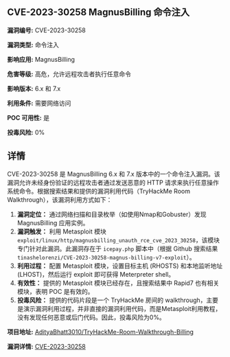 ## CVE-2023-30258 MagnusBilling 命令注入

**漏洞编号:** CVE-2023-30258

**漏洞类型:** 命令注入

**影响应用:** MagnusBilling

**危害等级:** 高危，允许远程攻击者执行任意命令

**影响版本:** 6.x 和 7.x

**利用条件:** 需要网络访问

**POC 可用性:** 是

**投毒风险:** 0%

## 详情

CVE-2023-30258 是 MagnusBilling 6.x 和 7.x 版本中的一个命令注入漏洞。该漏洞允许未经身份验证的远程攻击者通过发送恶意的 HTTP 请求来执行任意操作系统命令。根据搜索结果和提供的漏洞利用代码（TryHackMe Room Walkthrough），该漏洞利用方式如下：

1.  **漏洞定位：** 通过网络扫描和目录枚举（如使用Nmap和Gobuster）发现 MagnusBilling 应用实例。
2.  **漏洞触发：**  利用 Metasploit 模块 `exploit/linux/http/magnusbilling_unauth_rce_cve_2023_30258`，该模块专门针对此漏洞。此漏洞存在于 `icepay.php` 脚本中（根据 Github 搜索结果 `tinashelorenzi/CVE-2023-30258-magnus-billing-v7-exploit`）。
3.  **利用过程：** 配置 Metasploit 模块，设置目标主机 (RHOSTS) 和本地监听地址 (LHOST)，然后运行 exploit 即可获得 Meterpreter shell。
4.  **有效性：** 提供的 Metasploit 模块已经存在，且搜索结果中 Rapid7 也有相关模块，表明 POC 是有效的。
5.  **投毒风险：** 提供的代码片段是一个 TryHackMe 房间的 walkthrough，主要是演示漏洞利用过程，并非直接的漏洞利用代码，而是Metasploit利用教程，没有发现任何恶意或后门代码。因此，投毒风险为0%。

**项目地址:** [AdityaBhatt3010/TryHackMe-Room-Walkthrough-Billing](https://github.com/AdityaBhatt3010/TryHackMe-Room-Walkthrough-Billing)

**漏洞详情:** [CVE-2023-30258](https://nvd.nist.gov/vuln/detail/CVE-2023-30258)